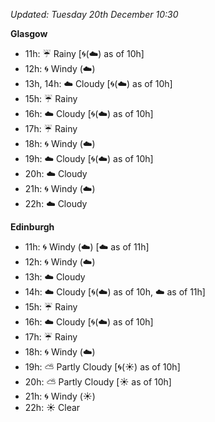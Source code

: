 *Updated: Tuesday 20th December 10:30*

**Glasgow**

* 11h: :umbrella: Rainy [:cyclone:(:cloud:) as of 10h]
* 12h: :cyclone: Windy (:cloud:)
* 13h, 14h: :cloud: Cloudy [:cyclone:(:cloud:) as of 10h]
* 15h: :umbrella: Rainy
* 16h: :cloud: Cloudy [:cyclone:(:cloud:) as of 10h]
* 17h: :umbrella: Rainy
* 18h: :cyclone: Windy (:cloud:)
* 19h: :cloud: Cloudy [:cyclone:(:cloud:) as of 10h]
* 20h: :cloud: Cloudy
* 21h: :cyclone: Windy (:cloud:)
* 22h: :cloud: Cloudy

**Edinburgh**

* 11h: :cyclone: Windy (:cloud:) [:cloud: as of 11h]
* 12h: :cyclone: Windy (:cloud:)
* 13h: :cloud: Cloudy
* 14h: :cloud: Cloudy [:cyclone:(:cloud:) as of 10h, :cloud: as of 11h]
* 15h: :umbrella: Rainy
* 16h: :cloud: Cloudy [:cyclone:(:cloud:) as of 10h]
* 17h: :umbrella: Rainy
* 18h: :cyclone: Windy (:cloud:)
* 19h: :partly_sunny: Partly Cloudy [:cyclone:(:sunny:) as of 10h]
* 20h: :partly_sunny: Partly Cloudy [:sunny: as of 10h]
* 21h: :cyclone: Windy (:sunny:)
* 22h: :sunny: Clear
